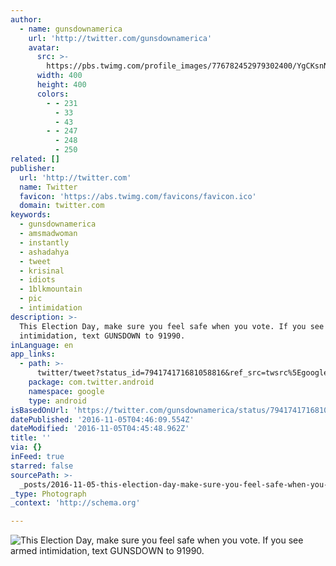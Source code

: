 ```yaml
---
author:
  - name: gunsdownamerica
    url: 'http://twitter.com/gunsdownamerica'
    avatar:
      src: >-
        https://pbs.twimg.com/profile_images/776782452979302400/YgCKsnN2_400x400.jpg
      width: 400
      height: 400
      colors:
        - - 231
          - 33
          - 43
        - - 247
          - 248
          - 250
related: []
publisher:
  url: 'http://twitter.com'
  name: Twitter
  favicon: 'https://abs.twimg.com/favicons/favicon.ico'
  domain: twitter.com
keywords:
  - gunsdownamerica
  - amsmadwoman
  - instantly
  - ashadahya
  - tweet
  - krisinal
  - idiots
  - 1blkmountain
  - pic
  - intimidation
description: >-
  This Election Day, make sure you feel safe when you vote. If you see armed
  intimidation, text GUNSDOWN to 91990.
inLanguage: en
app_links:
  - path: >-
      twitter/tweet?status_id=794174171681058816&ref_src=twsrc%5Egoogle%7Ctwcamp%5Eandroidseo%7Ctwgr%5Estatus%7Ctwterm%5E794174171681058816
    package: com.twitter.android
    namespace: google
    type: android
isBasedOnUrl: 'https://twitter.com/gunsdownamerica/status/794174171681058816'
datePublished: '2016-11-05T04:46:09.554Z'
dateModified: '2016-11-05T04:45:48.962Z'
title: ''
via: {}
inFeed: true
starred: false
sourcePath: >-
  _posts/2016-11-05-this-election-day-make-sure-you-feel-safe-when-you-vote-if.md
_type: Photograph
_context: 'http://schema.org'

---
```

![This Election Day, make sure you feel safe when you vote. If you see armed intimidation, text GUNSDOWN to 91990.](https://pbs.twimg.com/media/CwV5K07XAAAygQa.jpg:large)